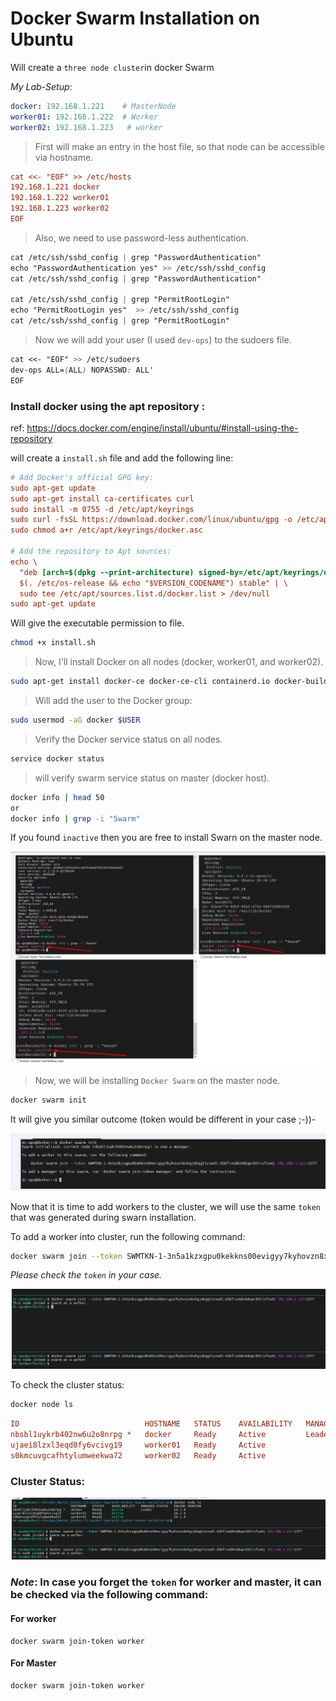 # Docker Swarm Installation on Ubuntu

Will create a ```three node cluster```in docker Swarm

*My Lab-Setup*: 
```yml
docker: 192.168.1.221    # MasterNode
worker01: 192.168.1.222  # Worker 
worker02: 192.168.1.223   # worker
```
> First will make an entry in the host file, so that node can be accessible via hostname.
```ini
cat <<- "EOF" >> /etc/hosts
192.168.1.221 docker
192.168.1.222 worker01
192.168.1.223 worker02
EOF
```
> Also, we need to use password-less authentication.

```css
cat /etc/ssh/sshd_config | grep "PasswordAuthentication"
echo "PasswordAuthentication yes" >> /etc/ssh/sshd_config
cat /etc/ssh/sshd_config | grep "PasswordAuthentication"

cat /etc/ssh/sshd_config | grep "PermitRootLogin"
echo "PermitRootLogin yes"  >> /etc/ssh/sshd_config
cat /etc/ssh/sshd_config | grep "PermitRootLogin"
```
> Now we will add your user (I used ```dev-ops```) to the sudoers file.

```css
cat <<- "EOF" >> /etc/sudoers 
dev-ops ALL=(ALL) NOPASSWD: ALL'
EOF
```
### Install docker using the apt repository :
ref: https://docs.docker.com/engine/install/ubuntu/#install-using-the-repository

will create a ```install.sh``` file and add the following line: 
```ini
# Add Docker's official GPG key:
sudo apt-get update
sudo apt-get install ca-certificates curl
sudo install -m 0755 -d /etc/apt/keyrings
sudo curl -fsSL https://download.docker.com/linux/ubuntu/gpg -o /etc/apt/keyrings/docker.asc
sudo chmod a+r /etc/apt/keyrings/docker.asc

# Add the repository to Apt sources:
echo \
  "deb [arch=$(dpkg --print-architecture) signed-by=/etc/apt/keyrings/docker.asc] https://download.docker.com/linux/ubuntu \
  $(. /etc/os-release && echo "$VERSION_CODENAME") stable" | \
  sudo tee /etc/apt/sources.list.d/docker.list > /dev/null
sudo apt-get update
```
Will give the executable permission to file.
```bash
chmod +x install.sh
```

> Now, I'll install Docker on all nodes (docker, worker01, and worker02).

```bash
sudo apt-get install docker-ce docker-ce-cli containerd.io docker-buildx-plugin docker-compose-plugin
```

> Will add the user to the Docker group:
```bash
sudo usermod -aG docker $USER
```
> Verify the Docker service status on all nodes.
```bash
service docker status
```
> will verify swarm service status on master (docker host).
```bash
docker info | head 50 
or
docker info | grep -i "Swarm"
```
If you found ```inactive``` then you are free to install Swarn on the master node.

![alt text](image.png)

> Now, we will be installing ```Docker Swarm``` on the master node.
```bash
docker swarm init
```

It will give you similar outcome (token would be different in your case ;-))-

![alt text](image-1.png)

Now that it is time to add workers to the cluster, we will use the same ```token``` that was generated during swarn installation.

To add a worker into cluster, run the following command:
```bash
docker swarm join --token SWMTKN-1-3n5a1kzxgpu0kekkns00evigyy7kyhovzn8xhgjekqgt1cnwd1-d3bfixsbkn68upc85tivfzw4j 192.168.1.221:2377
```
*Please check the ```token``` in your case.*

![alt text](image-2.png)


To check the cluster status:
```bash
docker node ls
```
```ini
ID                            HOSTNAME   STATUS    AVAILABILITY   MANAGER STATUS   ENGINE VERSION
nbsbl1uykrb402nw6u2o8nrpg *   docker     Ready     Active         Leader           26.1.4
ujaei8lzxl3eqd0fy6vcivg19     worker01   Ready     Active                          26.1.4
s0kmcuvgcafhtylumweekwa72     worker02   Ready     Active                          26.1.4
```

### Cluster Status:

![alt text](image-4.png)

### *Note*: In case you forget the ```token``` for worker and master, it can be checked via the following command:

#### For worker
    docker swarm join-token worker
    
#### For Master
 ```bash
 docker swarm join-token worker
```

